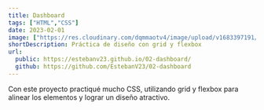 ```yaml
---
title: Dashboard
tags: ["HTML","CSS"]
date: 2023-02-01
image: ["https://res.cloudinary.com/dqmmaotv4/image/upload/v1683397191/Dashboard.png"]
shortDescription: Práctica de diseño con grid y flexbox
url:
  public: https://estebanv23.github.io/02-dashboard/
  github: https://github.com/EstebanV23/02-dashboard
---
```


Con este proyecto practiqué mucho CSS, utilizando grid y flexbox para alinear los elementos y lograr un diseño atractivo.
